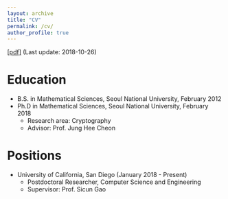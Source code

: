 ```yaml
---
layout: archive
title: "CV"
permalink: /cv/
author_profile: true
---
```


[[pdf]](https://yongsoosong.github.io/files/cv.pdf) (Last update: 2018-10-26)

Education
======
* B.S. in Mathematical Sciences, Seoul National University, February 2012
* Ph.D in Mathematical Sciences, Seoul National University, February 2018
  * Research area: Cryptography
  * Advisor: Prof. Jung Hee Cheon

Positions
======
* University of California, San Diego (January 2018 - Present)
  * Postdoctoral Researcher, Computer Science and Engineering
  * Supervisor: Prof. Sicun Gao
  